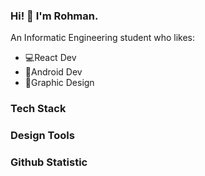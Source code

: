 ### Hi! 👋 I'm Rohman.
An Informatic Engineering student who likes: <br>
- 💻React Dev  <br>
- 📱Android Dev  <br>
- 🎨Graphic Design

### Tech Stack 

### Design Tools

### Github Statistic
 
